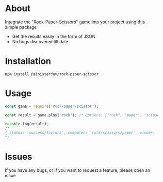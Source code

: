 # About
Integrate the "Rock-Paper-Scissors" game into your project using this simple package
* Get the results easily in the form of JSON
* No bugs discovered till date

# Installation
```sh-session
npm install @sinisterdev/rock-paper-scissor
```
# Usage
```javascript
const game = require('rock-paper-scissor');

const result = game.play("rock"); /* Options: ["rock", "paper", "scissors"] */

console.log(result);
/*
{ status: 'success/failure', computer: 'rock/scissors/paper', winner: 'player/computer' }
*/
```

# Issues
If you have any bugs, or if you want to request a feature, please open an issue